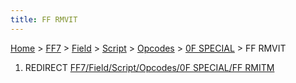 ```yaml
---
title: FF RMVIT
---
```


[Home](Main%20Page.md) > [FF7](FF7.md) > [Field](FF7/Field.md) > [Script](FF7/Field/Script.md) > [Opcodes](FF7/Field/Script/Opcodes.md) > [0F SPECIAL](FF7/Field/Script/Opcodes/0F%20SPECIAL.md) > FF RMVIT

1.  REDIRECT [FF7/Field/Script/Opcodes/0F SPECIAL/FF RMITM][]

  [FF7/Field/Script/Opcodes/0F SPECIAL/FF RMITM]: FF7/Field/Script/Opcodes/0F%20SPECIAL/FF%20RMITM.md
    "wikilink"

